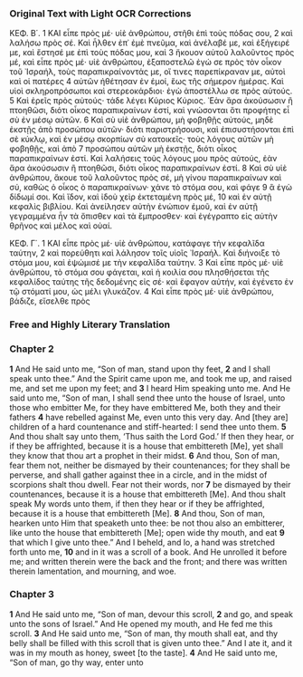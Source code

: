 ### Original Text with Light OCR Corrections

ΚΕΦ. Β΄.
1 ΚΑΙ εἶπε πρὸς μέ· υἱὲ ἀνθρώπου, στῆθι ἐπὶ τοὺς πόδας σου,
2 καὶ λαλήσω πρὸς σέ. Καὶ ἦλθεν ἐπ᾿ ἐμὲ πνεῦμα, καὶ ἀνέλαβέ
    με, καὶ ἐξήγειρέ με, καὶ ἔστησέ με ἐπὶ τοὺς πόδας μου, καὶ
3 ἤκουον αὐτοῦ λαλοῦντος πρὸς μέ, καὶ εἶπε πρὸς μέ· υἱὲ ἀνθρώπου,
    ἐξαποστελῶ ἐγώ σε πρὸς τὸν οἶκον τοῦ ᾿Ισραήλ, τοὺς παραπικραίνοντάς
    με, οἵ τινες παρεπίκραναν με, αὐτοὶ καὶ οἱ πατέρες
4 αὐτῶν ἠθέτησαν ἐν ἐμοί, ἕως τῆς σήμερον ἡμέρας. Καὶ υἱοὶ σκληροπρόσωποι
    καὶ στερεοκάρδιοι· ἐγὼ ἀποστέλλω σε πρὸς αὐτούς.
5 Καὶ ἐρεῖς πρὸς αὐτούς· τάδε λέγει Κύριος Κύριος. ᾿Εὰν ἄρα ἀκούσωσιν
    ἢ πτοηθῶσι, διότι οἶκος παραπικραίνων ἐστί, καὶ γνώσονται
    ὅτι προφήτης εἶ σὺ ἐν μέσῳ αὐτῶν.
6 Καὶ σὺ υἱὲ ἀνθρώπου, μὴ φοβηθῇς αὐτούς, μηδὲ ἐκστῇς ἀπὸ
    προσώπου αὐτῶν· διότι παριστρήσουσι, καὶ ἐπισυστήσονται ἐπὶ
    σὲ κύκλῳ, καὶ ἐν μέσῳ σκορπίων σὺ κατοικεῖς· τοὺς λόγους
    αὐτῶν μὴ φοβηθῇς, καὶ ἀπὸ
7 προσώπου αὐτῶν μὴ ἐκστῇς, διότι οἶκος παραπικραίνων ἐστί. Καὶ
    λαλήσεις τοὺς λόγους μου πρὸς αὐτούς, ἐὰν ἄρα ἀκούσωσιν ἢ
    πτοηθῶσι, διότι οἶκος παραπικραίνων ἐστί.
8 Καὶ σὺ υἱὲ ἀνθρώπου, ἄκουε τοῦ λαλοῦντος πρὸς σέ, μὴ γίνου
    παραπικραίνων καὶ σύ, καθὼς ὁ οἶκος ὁ παραπικραίνων· χάνε
    τὸ στόμα σου, καὶ φάγε
9 ἃ ἐγὼ δίδωμί σοι. Καὶ ἴδον, καὶ ἰδοὺ χεὶρ ἐκτεταμένη πρὸς μέ,
10 καὶ ἐν αὐτῇ κεφαλὶς βιβλίου. Καὶ ἀνείλησεν αὐτὴν ἐνώπιον ἐμοῦ,
    καὶ ἐν αὐτῇ γεγραμμένα ἦν τὰ ὄπισθεν καὶ τὰ ἔμπροσθεν· καὶ
    ἐγέγραπτο εἰς αὐτὴν θρῆνος καὶ μέλος καὶ οὐαί.

ΚΕΦ. Γ΄.
1 ΚΑΙ εἶπε πρὸς μέ· υἱὲ ἀνθρώπου, κατάφαγε τὴν κεφαλῖδα
    ταύτην,
2 καὶ πορεύθητι καὶ λάλησον τοῖς υἱοῖς ᾿Ισραήλ. Καὶ διήνοιξε
    τὸ στόμα μου, καὶ ἐψώμισέ με τὴν κεφαλῖδα ταύτην.
3 Καὶ εἶπε πρὸς μέ· υἱὲ ἀνθρώπου, τὸ στόμα σου φάγεται, καὶ ἡ κοιλία
    σου πλησθήσεται τῆς κεφαλίδος ταύτης τῆς δεδομένης εἰς σέ·
    καὶ ἔφαγον αὐτήν, καὶ ἐγένετο ἐν τῷ στόματί μου, ὡς μέλι γλυκάζον.
4 Καὶ εἶπε πρὸς μέ· υἱὲ ἀνθρώπου, βάδιζε, εἴσελθε πρὸς

### Free and Highly Literary Translation

### Chapter 2

**1** And He said unto me, “Son of man, stand upon thy feet,
**2** and I shall speak unto thee.” And the Spirit came upon me, and took me up, and raised me, and set me upon my feet; and
**3** I heard Him speaking unto me. And He said unto me, “Son of man, I shall send thee unto the house of Israel, unto those who embitter Me, for they have embittered Me, both they and their fathers
**4** have rebelled against Me, even unto this very day. And [they are] children of a hard countenance and stiff-hearted: I send thee unto them.
**5** And thou shalt say unto them, ‘Thus saith the Lord God.’ If then they hear, or if they be affrighted, because it is a house that embittereth [Me], yet shall they know that thou art a prophet in their midst.
**6** And thou, Son of man, fear them not, neither be dismayed by their countenances; for they shall be perverse, and shall gather against thee in a circle, and in the midst of scorpions shalt thou dwell. Fear not their words, nor
**7** be dismayed by their countenances, because it is a house that embittereth [Me]. And thou shalt speak My words unto them, if then they hear or if they be affrighted, because it is a house that embittereth [Me].
**8** And thou, Son of man, hearken unto Him that speaketh unto thee: be not thou also an embitterer, like unto the house that embittereth [Me]; open wide thy mouth, and eat
**9** that which I give unto thee.” And I beheld, and lo, a hand was stretched forth unto me,
**10** and in it was a scroll of a book. And He unrolled it before me; and written therein were the back and the front; and there was written therein lamentation, and mourning, and woe.

### Chapter 3

**1** And He said unto me, “Son of man, devour this scroll,
**2** and go, and speak unto the sons of Israel.” And He opened my mouth, and He fed me this scroll.
**3** And He said unto me, “Son of man, thy mouth shall eat, and thy belly shall be filled with this scroll that is given unto thee.” And I ate it, and it was in my mouth as honey, sweet [to the taste].
**4** And He said unto me, “Son of man, go thy way, enter unto